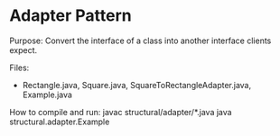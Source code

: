 # Adapter Pattern

Purpose: Convert the interface of a class into another interface clients expect.

Files:
- Rectangle.java, Square.java, SquareToRectangleAdapter.java, Example.java

How to compile and run:
javac structural/adapter/*.java
java structural.adapter.Example
